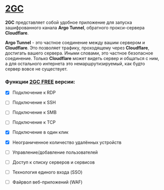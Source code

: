 # [2GC](https://2gc.ru)
**2GC** представляет собой удобное приложение для запуска зашифрованного канала **Argo Tunnel**, обратного прокси-сервера **Cloudflare**. 



**Argo Tunnel** - это частное соединение между вашим сервером и **Cloudflare**. Это позволяет трафику, проходящему через **Cloudflare**, достигать вашего сервера. Иными словами, это частное безопасное соединение. Только **Cloudflare** может видеть сервер и общаться с ним, а для остального интернета это немаршрутизируемый, как будто сервер вовсе не существует.

### Функции [2GC FREE](https://2gc.ru/#DOWNLOADS) версии:

- [x] Подключение к RDP
- [ ] Подключение к SSH
- [ ] Подключение к SMB
- [ ] Подключение к TCP
- [x] Подключение в один клик
- [x] Неограниченное количество удалённых устройств
- [ ] Управление/добавление пользователей
- [ ] Доступ к списку серверов и сервисов
- [ ] Технология единого входа (SSO)
- [ ] Файрвол веб-приложений (WAF)



